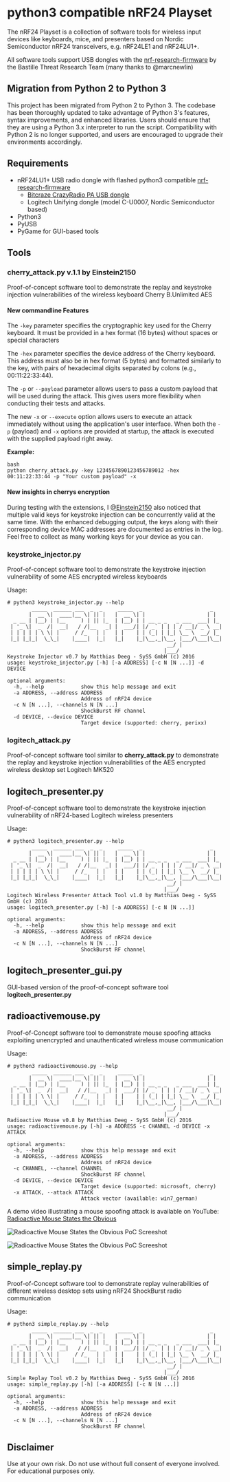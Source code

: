 # python3 compatible nRF24 Playset

The nRF24 Playset is a collection of software tools for wireless input
devices like keyboards, mice, and presenters based on Nordic Semiconductor 
nRF24 transceivers, e.g. nRF24LE1 and nRF24LU1+.

All software tools support USB dongles with the
[nrf-research-firmware](https://github.com/BastilleResearch/nrf-research-firmware)
by the Bastille Threat Research Team (many thanks to @marcnewlin)


## Migration from Python 2 to Python 3

This project has been migrated from Python 2 to Python 3. The codebase has been thoroughly updated to take advantage of Python 3's features, syntax improvements, and enhanced libraries. Users should ensure that they are using a Python 3.x interpreter to run the script. Compatibility with Python 2 is no longer supported, and users are encouraged to upgrade their environments accordingly.
 

## Requirements

- nRF24LU1+ USB radio dongle with flashed python3 compatible [nrf-research-firmware](https://github.com/Einstein2150/nrf-research-firmware) 
	* [Bitcraze CrazyRadio PA USB dongle](https://www.bitcraze.io/crazyradio-pa/)
	* Logitech Unifying dongle (model C-U0007, Nordic Semiconductor based)
- Python3
- PyUSB
- PyGame for GUI-based tools


## Tools


### cherry_attack.py v.1.1 by Einstein2150

Proof-of-concept software tool to demonstrate the replay and keystroke injection
vulnerabilities of the wireless keyboard Cherry B.Unlimited AES

#### New commandline Features

The `-key` parameter specifies the cryptographic key used for the Cherry keyboard. It must be provided in a hex format (16 bytes) without spaces or special characters

The `-hex` parameter specifies the device address of the Cherry keyboard. This address must also be in hex format (5 bytes) and formatted similarly to the key, with pairs of hexadecimal digits separated by colons (e.g., 00:11:22:33:44).

The `-p` or `--payload` parameter allows users to pass a custom payload that will be used during the attack. This gives users more flexibility when conducting their tests and attacks.

The new `-x` or `--execute` option allows users to execute an attack immediately without using the application's user interface. When both the `-p` (payload) and `-x` options are provided at startup, the attack is executed with the supplied payload right away.

**Example:**

```
bash
python cherry_attack.py -key 1234567890123456789012 -hex 00:11:22:33:44 -p "Your custom payload" -x
```

#### New insights in cherrys encryption

During testing with the extensions, I [@Einstein2150](https://github.com/Einstein2150) also noticed that multiple valid keys for keystroke injection can be concurrently valid at the same time. With the enhanced debugging output, the keys along with their corresponding device MAC addresses are documented as entries in the log. Feel free to collect as many working keys for your device as you can.


### keystroke_injector.py

Proof-of-concept software tool to demonstrate the keystroke injection
vulnerability of some AES encrypted wireless keyboards

Usage:

```
# python3 keystroke_injector.py --help
        _____  ______ ___  _  _     _____  _                      _  
       |  __ \|  ____|__ \| || |   |  __ \| |                    | |     
  _ __ | |__) | |__     ) | || |_  | |__) | | __ _ _   _ ___  ___| |_       
 | '_ \|  _  /|  __|   / /|__   _| |  ___/| |/ _` | | | / __|/ _ \ __|    
 | | | | | \ \| |     / /_   | |   | |    | | (_| | |_| \__ \  __/ |_   
 |_| |_|_|  \_\_|    |____|  |_|   |_|    |_|\__,_|\__, |___/\___|\__|
                                                    __/ |             
                                                   |___/              
Keystroke Injector v0.7 by Matthias Deeg - SySS GmbH (c) 2016
usage: keystroke_injector.py [-h] [-a ADDRESS] [-c N [N ...]] -d DEVICE

optional arguments:
  -h, --help            show this help message and exit
  -a ADDRESS, --address ADDRESS
                        Address of nRF24 device
  -c N [N ...], --channels N [N ...]
                        ShockBurst RF channel
  -d DEVICE, --device DEVICE
                        Target device (supported: cherry, perixx)

```

### logitech_attack.py

Proof-of-concept software tool similar to **cherry_attack.py** to demonstrate
the replay and keystroke injection vulnerabilities of the AES encrypted
wireless desktop set Logitech MK520


## logitech_presenter.py

Proof-of-concept software tool to demonstrate the keystroke injection
vulnerability of nRF24-based Logitech wireless presenters

Usage:

```
# python3 logitech_presenter.py --help
        _____  ______ ___  _  _     _____  _                      _  
       |  __ \|  ____|__ \| || |   |  __ \| |                    | |     
  _ __ | |__) | |__     ) | || |_  | |__) | | __ _ _   _ ___  ___| |_       
 | '_ \|  _  /|  __|   / /|__   _| |  ___/| |/ _` | | | / __|/ _ \ __|    
 | | | | | \ \| |     / /_   | |   | |    | | (_| | |_| \__ \  __/ |_   
 |_| |_|_|  \_\_|    |____|  |_|   |_|    |_|\__,_|\__, |___/\___|\__|
                                                    __/ |             
                                                   |___/              
Logitech Wireless Presenter Attack Tool v1.0 by Matthias Deeg - SySS GmbH (c) 2016
usage: logitech_presenter.py [-h] [-a ADDRESS] [-c N [N ...]]

optional arguments:
  -h, --help            show this help message and exit
  -a ADDRESS, --address ADDRESS
                        Address of nRF24 device
  -c N [N ...], --channels N [N ...]
                        ShockBurst RF channel

```

## logitech_presenter_gui.py

GUI-based version of the proof-of-concept software tool **logitech_presenter.py**


## radioactivemouse.py

Proof-of-Concept software tool to demonstrate mouse spoofing attacks exploiting
unencrypted and unauthenticated wireless mouse communication

Usage:

```
# python3 radioactivemouse.py --help
        _____  ______ ___  _  _     _____  _                      _  
       |  __ \|  ____|__ \| || |   |  __ \| |                    | |     
  _ __ | |__) | |__     ) | || |_  | |__) | | __ _ _   _ ___  ___| |_       
 | '_ \|  _  /|  __|   / /|__   _| |  ___/| |/ _` | | | / __|/ _ \ __|    
 | | | | | \ \| |     / /_   | |   | |    | | (_| | |_| \__ \  __/ |_   
 |_| |_|_|  \_\_|    |____|  |_|   |_|    |_|\__,_|\__, |___/\___|\__|
                                                    __/ |             
                                                   |___/              
Radioactive Mouse v0.8 by Matthias Deeg - SySS GmbH (c) 2016
usage: radioactivemouse.py [-h] -a ADDRESS -c CHANNEL -d DEVICE -x ATTACK

optional arguments:
  -h, --help            show this help message and exit
  -a ADDRESS, --address ADDRESS
                        Address of nRF24 device
  -c CHANNEL, --channel CHANNEL
                        ShockBurst RF channel
  -d DEVICE, --device DEVICE
                        Target device (supported: microsoft, cherry)
  -x ATTACK, --attack ATTACK
                        Attack vector (available: win7_german)

```

A demo video illustrating a mouse spoofing attack is available on YouTube:
[Radioactive Mouse States the Obvious](https://www.youtube.com/watch?v=PkR8EODee44)

![Radioactive Mouse States the Obvious PoC Screeshot](https://github.com/SySS-Research/nrf24-playset/blob/master/images/radioactive_mouse_poc1.png)

![Radioactive Mouse States the Obvious PoC Screeshot](https://github.com/SySS-Research/nrf24-playset/blob/master/images/radioactive_mouse_poc2.png)


## simple_replay.py

Proof-of-Concept software tool to demonstrate replay vulnerabilities of
different wireless desktop sets using nRF24 ShockBurst radio communication

Usage:

```
# python3 simple_replay.py --help
        _____  ______ ___  _  _     _____  _                      _  
       |  __ \|  ____|__ \| || |   |  __ \| |                    | |     
  _ __ | |__) | |__     ) | || |_  | |__) | | __ _ _   _ ___  ___| |_       
 | '_ \|  _  /|  __|   / /|__   _| |  ___/| |/ _` | | | / __|/ _ \ __|    
 | | | | | \ \| |     / /_   | |   | |    | | (_| | |_| \__ \  __/ |_   
 |_| |_|_|  \_\_|    |____|  |_|   |_|    |_|\__,_|\__, |___/\___|\__|
                                                    __/ |             
                                                   |___/              
Simple Replay Tool v0.2 by Matthias Deeg - SySS GmbH (c) 2016
usage: simple_replay.py [-h] [-a ADDRESS] [-c N [N ...]]

optional arguments:
  -h, --help            show this help message and exit
  -a ADDRESS, --address ADDRESS
                        Address of nRF24 device
  -c N [N ...], --channels N [N ...]
                        ShockBurst RF channel

```

## Disclaimer

Use at your own risk. Do not use without full consent of everyone involved.
For educational purposes only.

